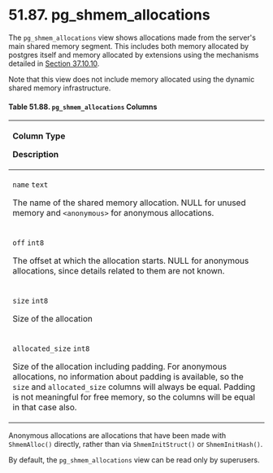 # 51.87. pg\_shmem\_allocations

The `pg_shmem_allocations` view shows allocations made from the server's main shared memory segment. This includes both memory allocated by postgres itself and memory allocated by extensions using the mechanisms detailed in [Section 37.10.10](https://www.postgresql.org/docs/13/xfunc-c.html#XFUNC-SHARED-ADDIN).

Note that this view does not include memory allocated using the dynamic shared memory infrastructure.

#### **Table 51.88. `pg_shmem_allocations` Columns**

<table>
  <thead>
    <tr>
      <th style="text-align:left">
        <p>Column Type</p>
        <p>Description</p>
      </th>
    </tr>
  </thead>
  <tbody>
    <tr>
      <td style="text-align:left">
        <p><code>name</code>  <code>text</code>
        </p>
        <p>The name of the shared memory allocation. NULL for unused memory and <code>&lt;anonymous&gt;</code> for
          anonymous allocations.</p>
      </td>
    </tr>
    <tr>
      <td style="text-align:left">
        <p><code>off</code>  <code>int8</code>
        </p>
        <p>The offset at which the allocation starts. NULL for anonymous allocations,
          since details related to them are not known.</p>
      </td>
    </tr>
    <tr>
      <td style="text-align:left">
        <p><code>size</code>  <code>int8</code>
        </p>
        <p>Size of the allocation</p>
      </td>
    </tr>
    <tr>
      <td style="text-align:left">
        <p><code>allocated_size</code>  <code>int8</code>
        </p>
        <p>Size of the allocation including padding. For anonymous allocations, no
          information about padding is available, so the <code>size</code> and <code>allocated_size</code> columns
          will always be equal. Padding is not meaningful for free memory, so the
          columns will be equal in that case also.</p>
      </td>
    </tr>
  </tbody>
</table>

Anonymous allocations are allocations that have been made with `ShmemAlloc()` directly, rather than via `ShmemInitStruct()` or `ShmemInitHash()`.

By default, the `pg_shmem_allocations` view can be read only by superusers.

